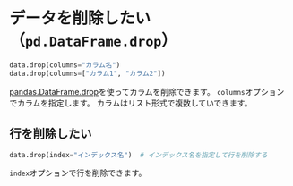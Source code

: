 # データを削除したい（``pd.DataFrame.drop``）

```python
data.drop(columns="カラム名")
data.drop(columns=["カラム1", "カラム2"])
```

[pandas.DataFrame.drop](https://pandas.pydata.org/pandas-docs/stable/reference/api/pandas.DataFrame.drop.html)を使ってカラムを削除できます。
``columns``オプションでカラムを指定します。
カラムはリスト形式で複数していできます。

## 行を削除したい

```python
data.drop(index="インデックス名")  # インデックス名を指定して行を削除する
```

``index``オプションで行を削除できます。
